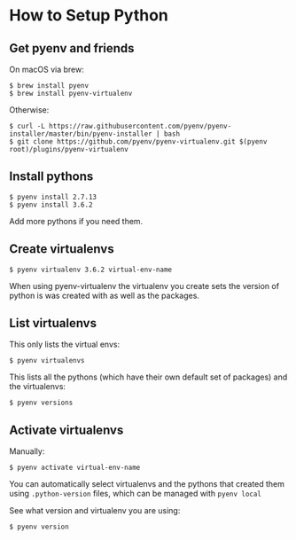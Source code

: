 # How to Setup Python

## Get pyenv and friends

On macOS via brew:
```
$ brew install pyenv
$ brew install pyenv-virtualenv
```

Otherwise:
```
$ curl -L https://raw.githubusercontent.com/pyenv/pyenv-installer/master/bin/pyenv-installer | bash
$ git clone https://github.com/pyenv/pyenv-virtualenv.git $(pyenv root)/plugins/pyenv-virtualenv
```


## Install pythons

```
$ pyenv install 2.7.13
$ pyenv install 3.6.2
```

Add more pythons if you need them.

## Create virtualenvs

```
$ pyenv virtualenv 3.6.2 virtual-env-name
```

When using pyenv-virtualenv the virtualenv you create sets the version of python is was created with as well as the packages.

## List virtualenvs

This only lists the virtual envs:
```
$ pyenv virtualenvs
```

This lists all the pythons (which have their own default set of packages) and the virtualenvs:
```
$ pyenv versions
```

## Activate virtualenvs

Manually:
```
$ pyenv activate virtual-env-name
```

You can automatically select virtualenvs and the pythons that created them
using `.python-version` files, which can be managed with `pyenv local`

See what version and virtualenv you are using:
```
$ pyenv version
```
